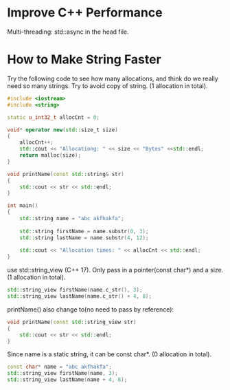 # Improve C++ Performance
Multi-threading: std::async in the <future> head file.
	
# How to Make String Faster
Try the following code to see how many allocations, and think do we really need so many strings. Try to avoid copy of string.
(1 allocation in total).
``` cpp
#include <iostream>
#include <string>

static u_int32_t allocCnt = 0;

void* operator new(std::size_t size)
{
    allocCnt++;
    std::cout << "Allocationg: " << size << "Bytes" <<std::endl;
    return malloc(size);
}

void printName(const std::string& str)
{
    std::cout << str << std::endl;
}

int main()
{
    std::string name = "abc akfhakfa";
    
    std::string firstName = name.substr(0, 3);
    std::string lastName = name.substr(4, 12);
    
    std::cout << "Allocation times: " << allocCnt << std::endl;
}
```

use std::string_view (C++ 17). Only pass in a pointer(const char*) and a size. (1 allocation in total).
``` cpp
std::string_view firstName(name.c_str(), 3);
std::string_view lastName(name.c_str() + 4, 8);
```

printName() also change to(no need to pass by reference):
``` cpp
void printName(const std::string_view str)
{
    std::cout << str << std::endl;
}
```

Since name is a static string, it can be const char*. (0 allocation in total).
``` cpp
const char* name = "abc akfhakfa";
std::string_view firstName(name, 3);
std::string_view lastName(name + 4, 8);
```
	
